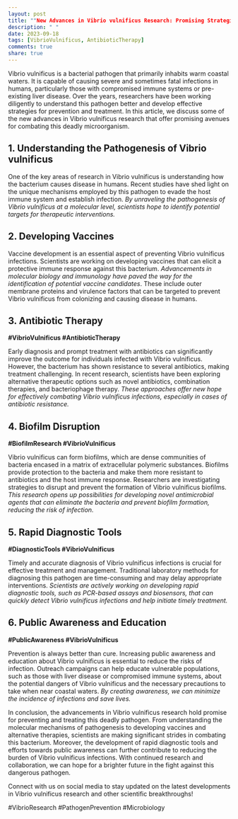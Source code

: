 ```yaml
---
layout: post
title: ""New Advances in Vibrio vulnificus Research: Promising Strategies for Prevention and Treatment""
description: " "
date: 2023-09-18
tags: [VibrioVulnificus, AntibioticTherapy]
comments: true
share: true
---
```


Vibrio vulnificus is a bacterial pathogen that primarily inhabits warm coastal waters. It is capable of causing severe and sometimes fatal infections in humans, particularly those with compromised immune systems or pre-existing liver disease. Over the years, researchers have been working diligently to understand this pathogen better and develop effective strategies for prevention and treatment. In this article, we discuss some of the new advances in Vibrio vulnificus research that offer promising avenues for combating this deadly microorganism.

## 1. Understanding the Pathogenesis of Vibrio vulnificus

One of the key areas of research in Vibrio vulnificus is understanding how the bacterium causes disease in humans. Recent studies have shed light on the unique mechanisms employed by this pathogen to evade the host immune system and establish infection. *By unraveling the pathogenesis of Vibrio vulnificus at a molecular level, scientists hope to identify potential targets for therapeutic interventions.*

## 2. Developing Vaccines

Vaccine development is an essential aspect of preventing Vibrio vulnificus infections. Scientists are working on developing vaccines that can elicit a protective immune response against this bacterium. *Advancements in molecular biology and immunology have paved the way for the identification of potential vaccine candidates*. These include outer membrane proteins and virulence factors that can be targeted to prevent Vibrio vulnificus from colonizing and causing disease in humans.

## 3. Antibiotic Therapy

**#VibrioVulnificus #AntibioticTherapy**

Early diagnosis and prompt treatment with antibiotics can significantly improve the outcome for individuals infected with Vibrio vulnificus. However, the bacterium has shown resistance to several antibiotics, making treatment challenging. In recent research, scientists have been exploring alternative therapeutic options such as novel antibiotics, combination therapies, and bacteriophage therapy. *These approaches offer new hope for effectively combating Vibrio vulnificus infections, especially in cases of antibiotic resistance.*

## 4. Biofilm Disruption

**#BiofilmResearch #VibrioVulnificus**

Vibrio vulnificus can form biofilms, which are dense communities of bacteria encased in a matrix of extracellular polymeric substances. Biofilms provide protection to the bacteria and make them more resistant to antibiotics and the host immune response. Researchers are investigating strategies to disrupt and prevent the formation of Vibrio vulnificus biofilms. *This research opens up possibilities for developing novel antimicrobial agents that can eliminate the bacteria and prevent biofilm formation, reducing the risk of infection.*

## 5. Rapid Diagnostic Tools

**#DiagnosticTools #VibrioVulnificus**

Timely and accurate diagnosis of Vibrio vulnificus infections is crucial for effective treatment and management. Traditional laboratory methods for diagnosing this pathogen are time-consuming and may delay appropriate interventions. *Scientists are actively working on developing rapid diagnostic tools, such as PCR-based assays and biosensors, that can quickly detect Vibrio vulnificus infections and help initiate timely treatment.*

## 6. Public Awareness and Education

**#PublicAwareness #VibrioVulnificus**

Prevention is always better than cure. Increasing public awareness and education about Vibrio vulnificus is essential to reduce the risks of infection. Outreach campaigns can help educate vulnerable populations, such as those with liver disease or compromised immune systems, about the potential dangers of Vibrio vulnificus and the necessary precautions to take when near coastal waters. *By creating awareness, we can minimize the incidence of infections and save lives.*

In conclusion, the advancements in Vibrio vulnificus research hold promise for preventing and treating this deadly pathogen. From understanding the molecular mechanisms of pathogenesis to developing vaccines and alternative therapies, scientists are making significant strides in combating this bacterium. Moreover, the development of rapid diagnostic tools and efforts towards public awareness can further contribute to reducing the burden of Vibrio vulnificus infections. With continued research and collaboration, we can hope for a brighter future in the fight against this dangerous pathogen.

Connect with us on social media to stay updated on the latest developments in Vibrio vulnificus research and other scientific breakthroughs! 

#VibrioResearch #PathogenPrevention #Microbiology